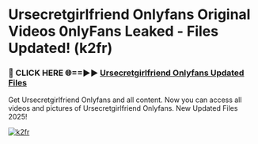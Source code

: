 # Ursecretgirlfriend Onlyfans Original Videos 0nlyFans Leaked - Files Updated! (k2fr)

<h3>🔴 CLICK HERE 🌐==►► <a href="https://tinyurl.com/2m67pmp6" rel="nofollow">Ursecretgirlfriend Onlyfans Updated Files</a></h3>

Get Ursecretgirlfriend Onlyfans and all content. Now you can access all videos and pictures of Ursecretgirlfriend Onlyfans. New Updated Files 2025!

[![k2fr](https://i.imgur.com/H4QAA4z.gif)](https://tinyurl.com/2m67pmp6)